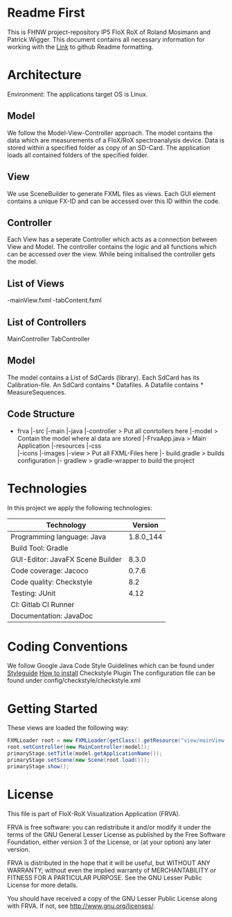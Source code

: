 
Readme First
============
This is FHNW project-repository IP5 FloX RoX of Roland Mosimann and Patrick Wigger. This document contains all necessary information for working with the 
[Link](https://github.com/adam-p/markdown-here/wiki/Markdown-Cheatsheet) to github Readme formatting.

# Architecture
Environment: The applications target OS is Linux. 

## Model
We follow the Model-View-Controller approach. The model contains the data which are measurements of a FloX/RoX spectroanalysis device.
Data is stored within a specified folder as copy of an SD-Card. The application loads all contained folders of the specified folder.

## View
We use SceneBuilder to generate FXML files as views. Each GUI element contains a unique FX-ID and can be accessed over this ID within the code.

## Controller
Each View has a seperate Controller which acts as a connection between View and Model. The controller contains the logic and all functions which can be accessed over the view. While being initialised the controller gets the model. 


## List of Views
-mainView.fxml
-tabContent.fxml

## List of Controllers
MainController
TabController

## Model
The model contains a List of SdCards (library). Each SdCard has its Calibration-file.
An SdCard contains * Datafiles. A Datafile contains * MeasureSequences. 


## Code Structure

- frva
  |-src
    |-main
      |-java
        |-controller        > Put all conrtollers here
        |-model             > Contain the model where al data are stored
        |-FrvaApp.java      > Main Application
      |-resources
        |-css               
        |-icons
        |-images
        |-view              > Put all FXML-Files here
    |- build.gradle         > builds configuration
    |- gradlew              > gradle-wrapper to build the project


# Technologies
In this project we apply the following technologies:

| Technology                       | Version   |
|----------------------------------|-----------|
| Programming language: Java       | 1.8.0_144 |
| Build Tool: Gradle               |           |
| GUI-Editor: JavaFX Scene Builder | 8.3.0     |
| Code coverage: Jacoco            | 0.7.6     |
| Code quality: Checkstyle         | 8.2       |
| Testing: JUnit                   | 4.12      |
| CI: Gitlab CI Runner             |           |
| Documentation: JavaDoc           |           |


# Coding Conventions
We follow Google Java Code Style Guidelines which can be found under [Styleguide](https://google.github.io/styleguide/javaguide.html)
[How to install](https://medium.com/@jayanga/how-to-configure-checkstyle-and-findbugs-plugins-to-intellij-idea-for-wso2-products-c5f4bbe9673a)
 Checkstyle Plugin 
The configuration file can be found under config/checkstyle/checkstyle.xml



# Getting Started

These views are loaded the following way:
```java
FXMLLoader root = new FXMLLoader(getClass().getResource("view/mainView.fxml"));
root.setController(new MainController(model));
primaryStage.setTitle(model.getApplicationName());
primaryStage.setScene(new Scene(root.load()));
primaryStage.show();
```


# License

 This file is part of FloX-RoX Visualization Application (FRVA).

 FRVA is free software: you can redistribute it and/or modify
 it under the terms of the GNU General Lesser License as published by
 the Free Software Foundation, either version 3 of the License, or
 (at your option) any later version.

 FRVA is distributed in the hope that it will be useful,
 but WITHOUT ANY WARRANTY; without even the implied warranty of
 MERCHANTABILITY or FITNESS FOR A PARTICULAR PURPOSE.  See the
 GNU Lesser Public License for more details.

 You should have received a copy of the GNU Lesser Public License
 along with FRVA. If not, see <http://www.gnu.org/licenses/>.
